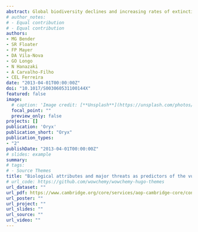 ```yaml
---
abstract: Global biodiversity declines and increasing rates of extinction necessitate the assessment and prediction of the vulnerability of species to extinction. Here, we examine the relationships between conservation status and ecological traits of reef fish species of the Brazilian biogeographical province. We used binomial tests and a logistic regression to address two questions. Do biological attributes differ between threatened and non-threatened fishes? Which combination of traits and impacts exerts greater influence on species threat status? Of the 559 species, 36 are categorized as threatened (compiled from global, national and local Red Lists). Three species are categorized as Critically Endangered, seven as Endangered and 26 as Vulnerable. Our analyses revealed that Elasmobranchii, sex-changing bony fishes and endemic species are the most vulnerable reef fishes in Brazilian waters. Body size and trophic category were identified as good predictors of the vulnerability of a species to extinction. Small-bodied species that are exploited by the ornamental trade and have complex reproductive strategies are also of concern. Such combinations of attributes could be of value in predicting which reef fish species elsewhere have a high risk of extinction.
# author_notes:
# - Equal contribution
# - Equal contribution
authors:
- MG Bender
- SR Floater
- FP Mayer
- DA Vila-Nova
- GO Longo
- N Hanazaki
- A Carvalho-Filho
- CEL Ferreira
date: "2013-04-01T00:00:00Z"
doi: "10.1017/S003060531100144X"
featured: false
image:
  # caption: 'Image credit: [**Unsplash**](https://unsplash.com/photos/jdD8gXaTZsc)'
  focal_point: ""
  preview_only: false
projects: []
publication: 'Oryx'
publication_short: "Oryx"
publication_types:
- "2"
publishDate: "2013-04-01T00:00:00Z"
# slides: example
summary:
# tags:
# - Source Themes
title: "Biological attributes and major threats as predictors of the vulnerability of species: a case study with Brazilian reef fishes"
# url_code: https://github.com/wowchemy/wowchemy-hugo-themes
url_dataset: ""
url_pdf: https://www.cambridge.org/core/services/aop-cambridge-core/content/view/766F2EC760CAB9530A76D0FBDFE7B631/S003060531100144Xa.pdf/biological_attributes_and_major_threats_as_predictors_of_the_vulnerability_of_species_a_case_study_with_brazilian_reef_fishes.pdf
url_poster: ""
url_project: ""
url_slides: ""
url_source: ""
url_video: ""
---
```


<!-- {{% callout note %}} -->
<!-- Click the *Cite* button above to demo the feature to enable visitors to import publication metadata into their reference management software. -->
<!-- {{% /callout %}} -->

<!-- {{% callout note %}} -->
<!-- Create your slides in Markdown - click the *Slides* button to check out the example. -->
<!-- {{% /callout %}} -->

<!-- Supplementary notes can be added here, including [code, math, and images](https://wowchemy.com/docs/writing-markdown-latex/). -->

